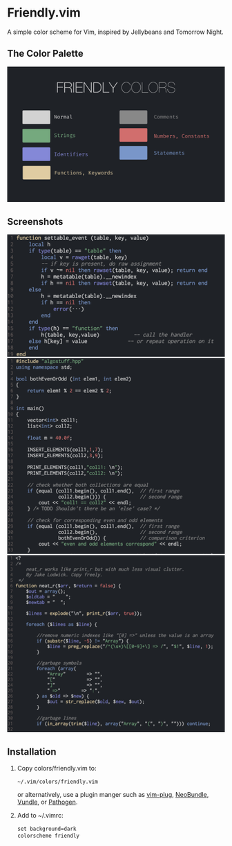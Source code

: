 # Friendly.vim

A simple color scheme for Vim, inspired by Jellybeans and Tomorrow Night.

## The Color Palette
![alt tag](https://raw.githubusercontent.com/dcapo/friendly-colors/master/images/friendly.png)

## Screenshots
![alt tag](https://raw.githubusercontent.com/dcapo/friendly-colors/master/images/screenshots/friendly_screenshot_0.png)
![alt tag](https://raw.githubusercontent.com/dcapo/friendly-colors/master/images/screenshots/friendly_screenshot_1.png)
![alt tag](https://raw.githubusercontent.com/dcapo/friendly-colors/master/images/screenshots/friendly_screenshot_2.png)

## Installation

1.  Copy colors/friendly.vim to:

    ```
    ~/.vim/colors/friendly.vim
    ```

    or alternatively, use a plugin manger such as
    [vim-plug](https://github.com/junegunn/vim-plug),
    [NeoBundle](https://github.com/Shougo/neobundle.vim),
    [Vundle](https://github.com/gmarik/Vundle.vim), or
    [Pathogen](https://github.com/tpope/vim-pathogen).

2.  Add to ~/.vimrc:

    ```vim
    set background=dark
    colorscheme friendly
    ```
